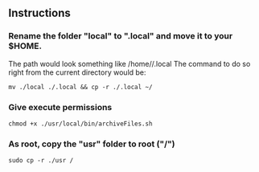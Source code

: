 ## Instructions


### Rename the folder "local" to ".local" and move it to your $HOME.
The path would look something like /home/<user>/.local
The command to do so right from the current directory would be:

`mv ./local ./.local && cp -r ./.local ~/`

### Give execute permissions
`chmod +x ./usr/local/bin/archiveFiles.sh`

### As root, copy the "usr" folder to root ("/")
`sudo cp -r ./usr /`

